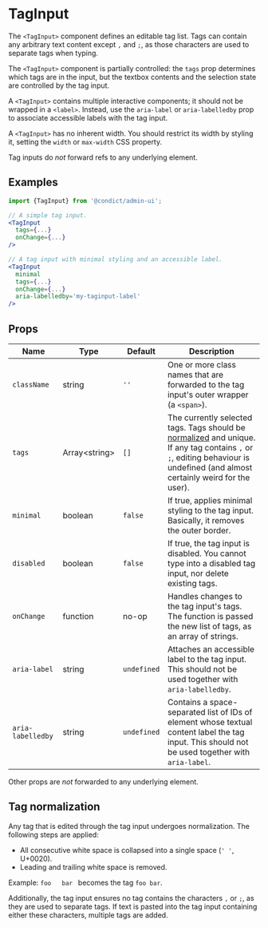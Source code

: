 # TagInput

The `<TagInput>` component defines an editable tag list. Tags can contain any arbitrary text content except `,` and `;`, as those characters are used to separate tags when typing.

The `<TagInput>` component is partially controlled: the `tags` prop determines which tags are in the input, but the textbox contents and the selection state are controlled by the tag input.

A `<TagInput>` contains multiple interactive components; it should not be wrapped in a `<label>`. Instead, use the `aria-label` or `aria-labelledby` prop to associate accessible labels with the tag input.

A `<TagInput>` has no inherent width. You should restrict its width by styling it, setting the `width` or `max-width` CSS property.

Tag inputs do _not_ forward refs to any underlying element.

## Examples

```jsx
import {TagInput} from '@condict/admin-ui';

// A simple tag input.
<TagInput
  tags={...}
  onChange={...}
/>

// A tag input with minimal styling and an accessible label.
<TagInput
  minimal
  tags={...}
  onChange={...}
  aria-labelledby='my-taginput-label'
/>
```

## Props

| Name | Type | Default | Description |
| --- | --- | --- | --- |
| `className` | string | `''` | One or more class names that are forwarded to the tag input's outer wrapper (a `<span>`). |
| `tags` | Array&lt;string&gt; | `[]` | The currently selected tags. Tags should be [normalized](#tag-normalization) and unique. If any tag contains `,` or `;`, editing behaviour is undefined (and almost certainly weird for the user). |
| `minimal` | boolean | `false` | If true, applies minimal styling to the tag input. Basically, it removes the outer border. |
| `disabled` | boolean | `false` | If true, the tag input is disabled. You cannot type into a disabled tag input, nor delete existing tags. |
| `onChange` | function | no-op | Handles changes to the tag input's tags. The function is passed the new list of tags, as an array of strings. |
| `aria-label` | string | `undefined` | Attaches an accessible label to the tag input. This should not be used together with `aria-labelledby`. |
| `aria-labelledby` | string | `undefined` | Contains a space-separated list of IDs of element whose textual content label the tag input. This should not be used together with `aria-label`. |

Other props are _not_ forwarded to any underlying element.

## Tag normalization

Any tag that is edited through the tag input undergoes normalization. The following steps are applied:

* All consecutive white space is collapsed into a single space (`' '`, U+0020).
* Leading and trailing white space is removed.

Example: <code>foo&nbsp;&nbsp;&nbsp;bar&nbsp;</code> becomes the tag `foo bar`.

Additionally, the tag input ensures no tag contains the characters `,` or `;`, as they are used to separate tags. If text is pasted into the tag input containing either these characters, multiple tags are added.

